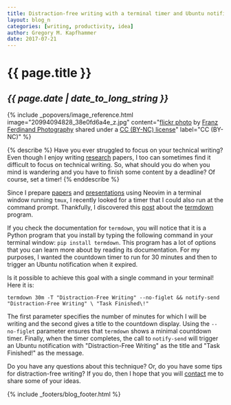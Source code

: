 ```yaml
---
title: Distraction-free writing with a terminal timer and Ubuntu notifications
layout: blog_n
categories: [writing, productivity, idea]
author: Gregory M. Kapfhammer
date: 2017-07-21
---
```


# {{ page.title }}
## <em>{{ page.date | date_to_long_string }}</em>

<!-- Include header image -->
{% include _popovers/image_reference.html image="20994094828_38e0fd6a4e_z.jpg" content="<a title='Train of Hope, Frankfurt, Germany' href='https://flickr.com/photos/121184747@N06/20994094828'>flickr photo</a> by <a href='https://flickr.com/people/121184747@N06'>Franz Ferdinand Photography</a> shared under a <a href='https://creativecommons.org/licenses/by-nc/2.0/'>CC (BY-NC) license</a>" label="CC (BY-NC)" %}

{% describe %}
Have you ever struggled to focus on your technical writing? Even though I enjoy writing
[research]({{site.baseurl}}research/) papers, I too can sometimes find it difficult to focus on technical writing. So,
what should you do when you mind is wandering and you have to finish some content by a deadline? Of course, set a timer!
{% enddescribe %}

Since I prepare [papers]({{site.baseurl}}research/papers/) and
[presentations]({{site.baseurl}}research/presentations/) using Neovim in a
terminal window running `tmux`, I recently looked for a timer that I could also
run at the command prompt. Thankfully, I discovered this
[post](http://www.slashgeek.net/2016/10/25/termdown-cli-countdown-timer-stopwatch/)
about the [termdown](https://github.com/trehn/termdown) program.

If you check the documentation for `termdown`, you will notice that it is a
Python program that you install by typing the following command in your terminal
window: `pip install termdown`. This program has a lot of options that you can
learn more about by reading its documentation. For my purposes, I wanted the
countdown timer to run for 30 minutes and then to trigger an Ubuntu notification
when it expired.

Is it possible to achieve this goal with a single command in your terminal! Here it is:

```
termdown 30m -T "Distraction-Free Writing" --no-figlet && notify-send "Distraction-Free Writing" \ "Task Finished\!"
```

The first parameter specifies the number of minutes for which I will be writing
and the second gives a title to the countdown display. Using the `--no-figlet`
parameter ensures that `termdown` shows a minimal countdown timer. Finally, when
the timer completes, the call to `notify-send` will trigger an Ubuntu
notification with "Distraction-Free Writing" as the title and "Task Finished!"
as the message.

Do you have any questions about this technique? Or, do you have some tips for
distraction-free writing? If you do, then I hope that you will
[contact]({{site.baseurl}}contact/) me to share some of your ideas.

{% include _footers/blog_footer.html %}
